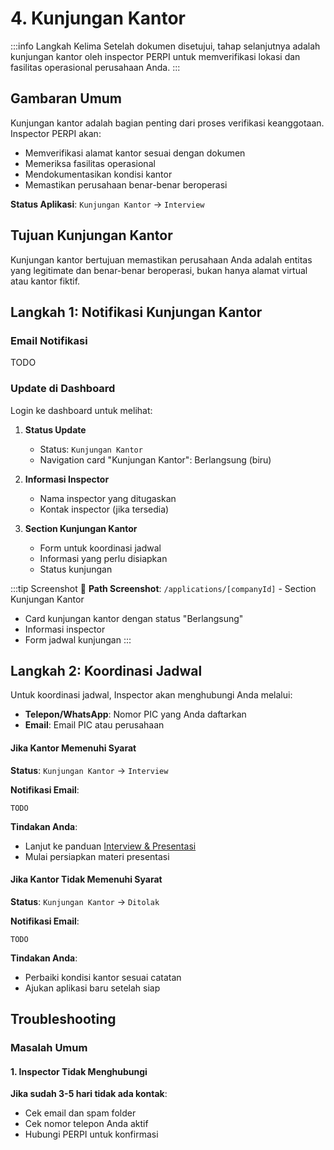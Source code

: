 # 4. Kunjungan Kantor

:::info Langkah Kelima
Setelah dokumen disetujui, tahap selanjutnya adalah kunjungan kantor oleh inspector PERPI untuk memverifikasi lokasi dan fasilitas operasional perusahaan Anda.
:::

## Gambaran Umum

Kunjungan kantor adalah bagian penting dari proses verifikasi keanggotaan. Inspector PERPI akan:
- Memverifikasi alamat kantor sesuai dengan dokumen
- Memeriksa fasilitas operasional
- Mendokumentasikan kondisi kantor
- Memastikan perusahaan benar-benar beroperasi

**Status Aplikasi**: `Kunjungan Kantor` → `Interview`

## Tujuan Kunjungan Kantor
Kunjungan kantor bertujuan memastikan perusahaan Anda adalah entitas yang legitimate dan benar-benar beroperasi, bukan hanya alamat virtual atau kantor fiktif.

## Langkah 1: Notifikasi Kunjungan Kantor

### Email Notifikasi
TODO

### Update di Dashboard

Login ke dashboard untuk melihat:

1. **Status Update**
   - Status: `Kunjungan Kantor`
   - Navigation card "Kunjungan Kantor": Berlangsung (biru)

2. **Informasi Inspector**
   - Nama inspector yang ditugaskan
   - Kontak inspector (jika tersedia)

3. **Section Kunjungan Kantor**
   - Form untuk koordinasi jadwal
   - Informasi yang perlu disiapkan
   - Status kunjungan

:::tip Screenshot
📸 **Path Screenshot**: `/applications/[companyId]` - Section Kunjungan Kantor
- Card kunjungan kantor dengan status "Berlangsung"
- Informasi inspector
- Form jadwal kunjungan
:::

## Langkah 2: Koordinasi Jadwal
Untuk koordinasi jadwal, Inspector akan menghubungi Anda melalui:
- **Telepon/WhatsApp**: Nomor PIC yang Anda daftarkan
- **Email**: Email PIC atau perusahaan

#### Jika Kantor Memenuhi Syarat

**Status**: `Kunjungan Kantor` → `Interview`

**Notifikasi Email**:
```
TODO
```

**Tindakan Anda**:
- Lanjut ke panduan [Interview & Presentasi](./06-interview.md)
- Mulai persiapkan materi presentasi

#### Jika Kantor Tidak Memenuhi Syarat

**Status**: `Kunjungan Kantor` → `Ditolak`

**Notifikasi Email**:
```
TODO
```

**Tindakan Anda**:
- Perbaiki kondisi kantor sesuai catatan
- Ajukan aplikasi baru setelah siap

## Troubleshooting

### Masalah Umum

#### 1. Inspector Tidak Menghubungi

**Jika sudah 3-5 hari tidak ada kontak**:
- Cek email dan spam folder
- Cek nomor telepon Anda aktif
- Hubungi PERPI untuk konfirmasi